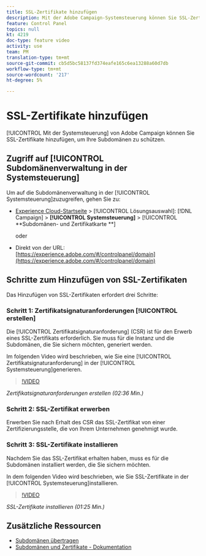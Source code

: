 ```yaml
---
title: SSL-Zertifikate hinzufügen
description: Mit der Adobe Campaign-Systemsteuerung können Sie SSL-Zertifikate hinzufügen, um Ihre Subdomänen zu schützen.
feature: Control Panel
topics: null
kt: 4219
doc-type: feature video
activity: use
team: PM
translation-type: tm+mt
source-git-commit: cb5d5bc58137fd374eafe165c6ea13288a60d7db
workflow-type: tm+mt
source-wordcount: '217'
ht-degree: 5%

---
```



# SSL-Zertifikate hinzufügen

[!UICONTROL Mit der Systemsteuerung] von Adobe Campaign können Sie SSL-Zertifikate hinzufügen, um Ihre Subdomänen zu schützen.

## Zugriff auf [!UICONTROL Subdomänenverwaltung in der Systemsteuerung]

Um auf die Subdomänenverwaltung in der [!UICONTROL Systemsteuerung]zuzugreifen, gehen Sie zu:

* [Experience Cloud-Startseite](https://experience.adobe.com/#/home) > [!UICONTROL Lösungsauswahl]: [!DNL Campaign] > **[!UICONTROL Systemsteuerung]** > [!UICONTROL **Subdomänen- und Zertifikatkarte **]

   oder
* Direkt von der URL: [https://experience.adobe.com/#/controlpanel/domain](https://experience.adobe.com/#/controlpanel/domain)

## Schritte zum Hinzufügen von SSL-Zertifikaten

Das Hinzufügen von SSL-Zertifikaten erfordert drei Schritte:

### Schritt 1: Zertifikatsignaturanforderungen [!UICONTROL erstellen]

Die [!UICONTROL Zertifikatsignaturanforderung] (CSR) ist für den Erwerb eines SSL-Zertifikats erforderlich. Sie muss für die Instanz und die Subdomänen, die Sie sichern möchten, generiert werden.

Im folgenden Video wird beschrieben, wie Sie eine [!UICONTROL Zertifikatsignaturanforderung] in der [!UICONTROL Systemsteuerung]generieren.

>[!VIDEO](https://video.tv.adobe.com/v/31317?quality=12)

*Zertifikatsignaturanforderungen erstellen (02:36 Min.)*

### Schritt 2: SSL-Zertifikat erwerben

Erwerben Sie nach Erhalt des CSR das SSL-Zertifikat von einer Zertifizierungsstelle, die von Ihrem Unternehmen genehmigt wurde.

### Schritt 3: SSL-Zertifikate installieren

Nachdem Sie das SSL-Zertifikat erhalten haben, muss es für die Subdomänen installiert werden, die Sie sichern möchten.

In dem folgenden Video wird beschrieben, wie Sie SSL-Zertifikate in der [!UICONTROL Systemsteuerung]installieren.

>[!VIDEO](https://video.tv.adobe.com/v/31166?quality=12)

*SSL-Zertifikate installieren (01:25 Min.)*

## Zusätzliche Ressourcen

* [Subdomänen übertragen](/help/administrating/control-panel/subdomain-delegation.md)
* [Subdomänen und Zertifikate - Dokumentation](https://docs.adobe.com/content/help/de-DE/control-panel/using/subdomains-and-certificates/renewing-subdomain-certificate.html)
